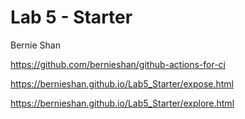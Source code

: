 # Lab 5 - Starter
Bernie Shan

https://github.com/bernieshan/github-actions-for-ci

https://bernieshan.github.io/Lab5_Starter/expose.html

https://bernieshan.github.io/Lab5_Starter/explore.html
